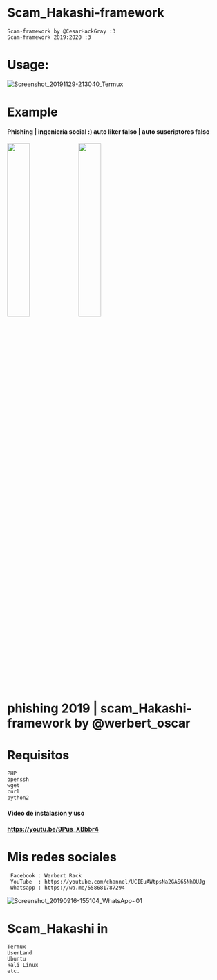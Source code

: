 # Scam_Hakashi-framework
    Scam-framework by @CesarHackGray :3
    Scam-framework 2019:2020 :3
    
# Usage:

![Screenshot_20191129-213040_Termux](https://user-images.githubusercontent.com/46208706/69895128-b2889280-12ef-11ea-99a4-cb123778820e.jpg)


 # Example
 #### Phishing | ingeniería social :) auto liker falso | auto suscriptores falso
<img src= "https://user-images.githubusercontent.com/46208706/64991625-72d51180-d88f-11e9-9d0a-d617edb53ae7.jpg" width="32%"></img> <img src="https://user-images.githubusercontent.com/46208706/64994433-e0843c00-d895-11e9-9461-039d7219eef0.jpg" width="32%"></img>
# phishing 2019 | scam_Hakashi-framework by @werbert_oscar


# Requisitos

    PHP
    openssh
    wget
    curl
    python2
    
#### Video de instalasion y uso
#### https://youtu.be/9Pus_XBbbr4
 # Mis redes sociales
 
     Facebook : Werbert Rack
     YouTube  : https://youtube.com/channel/UCIEuAWtpsNa2GAS65NhDUJg
     Whatsapp : https://wa.me/558681787294


![Screenshot_20190916-155104_WhatsApp~01](https://user-images.githubusercontent.com/46208706/64996071-27743080-d89a-11e9-8ee2-e6c51825d1f7.jpg)

# Scam_Hakashi in
   
    Termux
    UserLand
    Ubuntu 
    kali Linux
    etc. 
